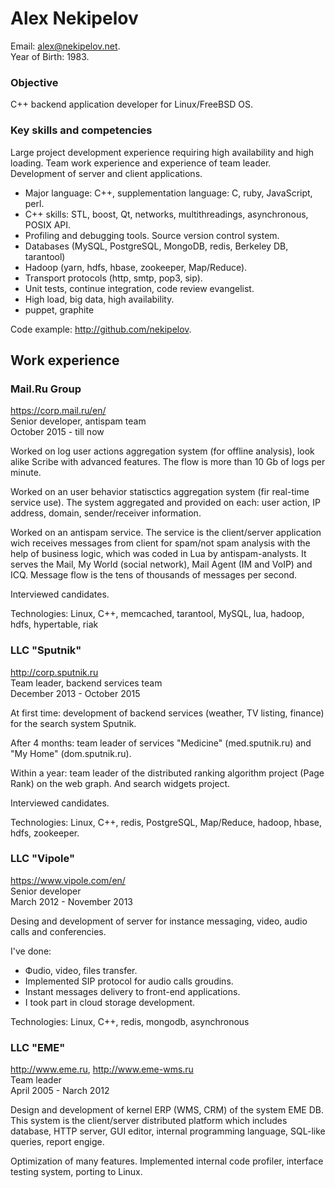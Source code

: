 # Alex Nekipelov

Email: alex@nekipelov.net.  
Year of Birth: 1983.

### Objective

C++ backend application developer for Linux/FreeBSD OS.

### Key skills and competencies

Large project development experience requiring high availability and high loading.  Team work experience and experience of team leader. Development of server and client applications.

* Major language: C++, supplementation language: C, ruby, JavaScript, perl.
* C++ skills: STL, boost, Qt, networks, multithreadings, asynchronous, POSIX API.
* Profiling and debugging tools. Source version control system.
* Databases (MySQL, PostgreSQL, MongoDB, redis, Berkeley DB, tarantool)
* Hadoop (yarn, hdfs, hbase, zookeeper, Map/Reduce).
* Transport protocols (http, smtp, pop3, sip).
* Unit tests, continue integration, code review evangelist.
* High load, big data, high availability.
* puppet, graphite

Code example: http://github.com/nekipelov.

## Work experience

### Mail.Ru Group
https://corp.mail.ru/en/  
Senior developer, antispam team  
October 2015 - till now

Worked on log user actions aggregation system (for offline analysis), look alike Scribe with advanced features. The flow is more than 10 Gb of logs per minute.

Worked on an user behavior statisctics aggregation system (fir real-time service use). The system aggregated and provided on each: user action, IP address, domain, sender/receiver information.

Worked on an antispam service. The service is the client/server application wich receives messages from client for spam/not spam analysis with the help of business logic, which was coded in Lua by antispam-analysts. It serves the Mail, My World (social network), Mail Agent (IM and VoIP) and ICQ. Message flow is the tens of thousands of messages per second.

Interviewed candidates.

Technologies: Linux, C++, memcached, tarantool, MySQL, lua, hadoop, hdfs, hypertable, riak

### LLC "Sputnik"
http://corp.sputnik.ru  
Team leader, backend services team  
December 2013 - October 2015

At first time: development of backend services (weather, TV listing, finance) for the search system Sputnik.

After 4 months: team leader of services "Medicine" (med.sputnik.ru) and "My Home" (dom.sputnik.ru). 

Within a year: team leader of the distributed ranking algorithm project (Page Rank) on the web graph. And search widgets project.

Interviewed candidates.

Technologies: Linux, C++, redis, PostgreSQL, Map/Reduce, hadoop, hbase, hdfs, zookeeper.

### LLC "Vipole"
https://www.vipole.com/en/  
Senior developer  
March 2012 - November 2013

Desing and development of server for instance messaging, video, audio calls and conferencies. 

I've done:

* Фudio, video, files transfer.
* Implemented SIP protocol for audio calls groudins.
* Instant messages delivery to front-end applications.
* I took part in cloud storage development.

Technologies: Linux, C++, redis, mongodb, asynchronous

### LLC "EME"
http://www.eme.ru, http://www.eme-wms.ru  
Team leader  
April 2005 - Narch 2012

Design and development of kernel ERP (WMS, CRM) of the system EME DB.  This system is the client/server distributed platform which includes database, HTTP server, GUI editor, internal programming language, SQL-like queries, report engige.

Optimization of many features. Implemented internal code profiler, interface testing system, porting to Linux.

